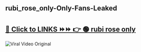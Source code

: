 
 ## rubi_rose_only-Only-Fans-Leaked

# <h2><a href="https://clipsfans.com/rubi_rose_only&ref=git">🔗 Click to LINKS ⏩⏩ 👉 🟢 rubi rose only </a></h2>

<a href="https://clipsfans.com/rubi_rose_only&ref=git" rel="nofollow" data-target="animated-image.originalLink"><img src="https://i.ibb.co.com/xMMVF88/686577567.gif" alt="Viral Video Original" style="max-width: 100%; display: inline-block;" data-target="animated-image.originalImage"></a>
